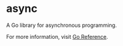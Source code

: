# async

A Go library for asynchronous programming.

For more information, visit [Go Reference](https://pkg.go.dev/github.com/b97tsk/async).
